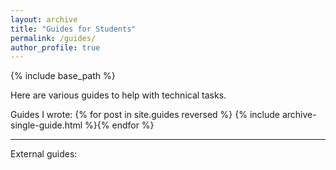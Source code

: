 ```yaml
---
layout: archive
title: "Guides for Students"
permalink: /guides/
author_profile: true
---
```


{% include base_path %}

Here are various guides to help with technical tasks.

Guides I wrote:
{% for post in site.guides reversed %}  {% include archive-single-guide.html %}{% endfor %}

-----

External guides:

